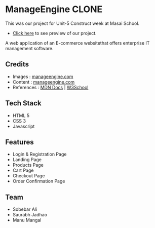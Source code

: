 # ManageEngine CLONE

This was our project for Unit-5 Construct week at Masai School.

- [Click here](https://manage-engine.netlify.app/) to see preview of our project.

A web application of an E-commerce websitethat offers enterprise IT management software.

## Credits

- Images : [manageengine.com](https://www.manageengine.com/)
- Content : [manageengine.com](https://www.manageengine.com/)
- References : [MDN Docs](https://developer.mozilla.org/en-US/) | [W3School](https://www.w3schools.com/)

## Tech Stack

- HTML 5
- CSS 3
- Javascript

## Features

- Login & Registration Page
- Landing Page
- Products Page
- Cart Page
- Checkout Page
- Order Confirmation Page 


## Team

- Sobebar Ali
- Saurabh Jadhao
- Manu Mangal



